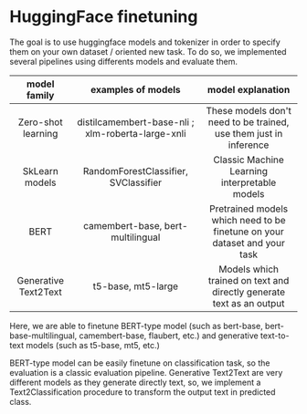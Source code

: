 # HuggingFace finetuning

The goal is to use huggingface models and tokenizer in order to specify them on your own dataset / oriented new task.
To do so, we implemented several pipelines using differents models and evaluate them.


| model family | examples of models | model explanation |
|:----:|:----:|:----:|
| Zero-shot learning | distilcamembert-base-nli ; xlm-roberta-large-xnli | These models don't need to be trained, use them just in inference |
| SkLearn models | RandomForestClassifier, SVClassifier | Classic Machine Learning interpretable models |
| BERT | camembert-base, bert-multilingual | Pretrained models which need to be finetune on your dataset and your task |
| Generative Text2Text | t5-base, mt5-large | Models which trained on text and directly generate text as an output |

Here, we are able to finetune BERT-type model (such as bert-base, bert-base-multilingual, camembert-base, flaubert, etc.) and generative text-to-text models (such as t5-base, mt5, etc.)

BERT-type model can be easily finetune on classification task, so the evaluation is a classic evaluation pipeline.
Generative Text2Text are very different models as they generate directly text, so, we implement a Text2Classification procedure to transform the output text in predicted class.
